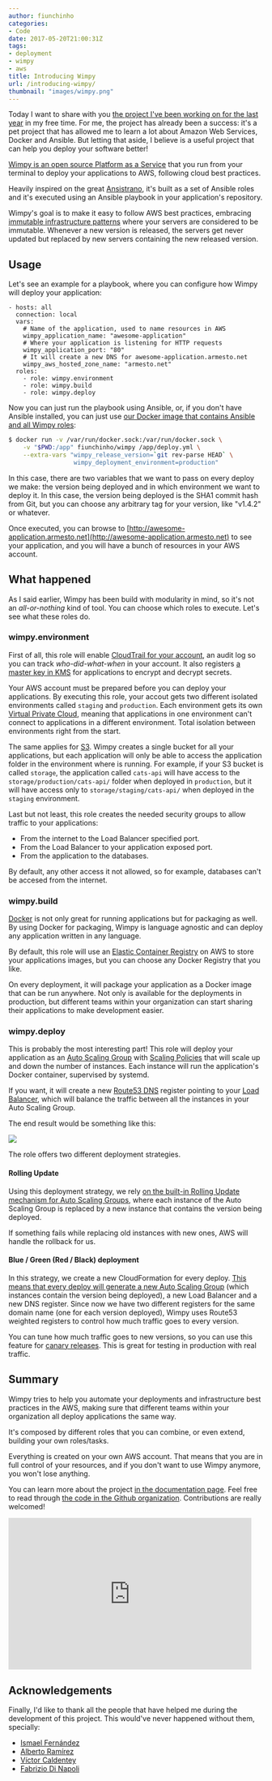 ```yaml
---
author: fiunchinho
categories:
- Code
date: 2017-05-20T21:00:31Z
tags:
- deployment
- wimpy
- aws
title: Introducing Wimpy
url: /introducing-wimpy/
thumbnail: "images/wimpy.png"
---
```


Today I want to share with you [the project I've been working on for the last year](https://github.com/wimpy) in my free time. For me, the project has already been a success: it's a pet project that has allowed me to learn a lot about Amazon Web Services, Docker and Ansible. But letting that aside, I believe is a useful project that can help you deploy your software better!

<!--more-->
[Wimpy is an open source Platform as a Service](https://github.com/wimpy) that you run from your terminal to deploy your applications to AWS, following cloud best practices.

Heavily inspired on the great [Ansistrano](https://github.com/ansistrano/deploy), it's built as a set of Ansible roles and it's executed using an Ansible playbook in your application's repository.

Wimpy's goal is to make it easy to follow AWS best practices, embracing [immutable infrastructure patterns](https://martinfowler.com/bliki/ImmutableServer.html) where your servers are considered to be immutable. Whenever a new version is released, the servers get never updated but replaced by new servers containing the new released version.

## Usage

Let's see an example for a playbook, where you can configure how Wimpy will deploy your application:

```
- hosts: all
  connection: local
  vars:
    # Name of the application, used to name resources in AWS
    wimpy_application_name: "awesome-application"
    # Where your application is listening for HTTP requests
    wimpy_application_port: "80"
    # It will create a new DNS for awesome-application.armesto.net
    wimpy_aws_hosted_zone_name: "armesto.net"
  roles:
    - role: wimpy.environment
    - role: wimpy.build
    - role: wimpy.deploy

```

Now you can just run the playbook using Ansible, or, if you don't have Ansible installed, you can just use [our Docker image that contains Ansible and all Wimpy roles](https://hub.docker.com/r/fiunchinho/wimpy/):

```bash
$ docker run -v /var/run/docker.sock:/var/run/docker.sock \
    -v "$PWD:/app" fiunchinho/wimpy /app/deploy.yml \
    --extra-vars "wimpy_release_version=`git rev-parse HEAD` \
                  wimpy_deployment_environment=production"

```

In this case, there are two variables that we want to pass on every deploy we make: the version being deployed and in which environment we want to deploy it. In this case, the version being deployed is the SHA1 commit hash from Git, but you can choose any arbitrary tag for your version, like "v1.4.2" or whatever.

Once executed, you can browse to [http://awesome-application.armesto.net](http://awesome-application.armesto.net) to see your application, and you will have a bunch of resources in your AWS account.

## What happened
As I said earlier, Wimpy has been build with modularity in mind, so it's not an *all-or-nothing* kind of tool. You can choose which roles to execute. Let's see what these roles do.

### wimpy.environment
First of all, this role will enable [CloudTrail for your account](https://aws.amazon.com/cloudtrail/), an audit log so you can track *who-did-what-when* in your account.
It also registers [a master key in KMS](https://aws.amazon.com/kms/) for applications to encrypt and decrypt secrets.

Your AWS account must be prepared before you can deploy your applications. By executing this role, your accout gets two different isolated environments called `staging` and `production`. Each environment gets its own [Virtual Private Cloud](https://aws.amazon.com/vpc/), meaning that applications in one environment can't connect to applications in a different environment. Total isolation between environments right from the start.

The same applies for [S3](https://aws.amazon.com/s3/). Wimpy creates a single bucket for all your applications, but each application will only be able to access the application folder in the environment where is running. For example, if your S3 bucket is called `storage`, the application called `cats-api` will have access to the `storage/production/cats-api/` folder when deployed in `production`, but it will have access only to `storage/staging/cats-api/` when deployed in the `staging` environment.

Last but not least, this role creates the needed security groups to allow traffic to your applications:

- From the internet to the Load Balancer specified port.
- From the Load Balancer to your application exposed port.
- From the application to the databases.

By default, any other access it not allowed, so for example, databases can't be accesed from the internet.

### wimpy.build
[Docker](https://www.docker.com/) is not only great for running applications but for packaging as well. By using Docker for packaging, Wimpy is language agnostic and can deploy any application written in any language.

By default, this role will use an [Elastic Container Registry](https://aws.amazon.com/ecr/) on AWS to store your applications images, but you can choose any Docker Registry that you like.

On every deployment, it will package your application as a Docker image that can be run anywhere. Not only is available for the deployments in production, but different teams within your organization can start sharing their applications to make development easier.

### wimpy.deploy
This is probably the most interesting part!
This role will deploy your application as an [Auto Scaling Group](https://docs.aws.amazon.com/autoscaling/latest/userguide/AutoScalingGroup.html) with [Scaling Policies](https://docs.aws.amazon.com/autoscaling/latest/userguide/policy_creating.html) that will scale up and down the number of instances. Each instance will run the application's Docker container, supervised by systemd.

If you want, it will create a new [Route53 DNS](https://aws.amazon.com/route53/) register pointing to your [Load Balancer](https://aws.amazon.com/elasticloadbalancing/), which will balance the traffic between all the instances in your Auto Scaling Group.

The end result would be something like this:

![](/images/wimpy_deploy.png)

The role offers two different deployment strategies.

#### Rolling Update
Using this deployment strategy, we rely [on the built-in Rolling Update mechanism for Auto Scaling Groups](https://cloudonaut.io/rolling-update-with-aws-cloudformation/), where each instance of the Auto Scaling Group is replaced by a new instance that contains the version being deployed.

If something fails while replacing old instances with new ones, AWS will handle the rollback for us.

#### Blue / Green (Red / Black) deployment
In this strategy, we create a new CloudFormation for every deploy. [This means that every deploy will generate a new Auto Scaling Group](https://martinfowler.com/bliki/BlueGreenDeployment.html) (which instances contain the version being deployed), a new Load Balancer and a new DNS register. Since now we have two different registers for the same domain name (one for each version deployed), Wimpy uses Route53 weighted registers to control how much traffic goes to every version.

You can tune how much traffic goes to new versions, so you can use this feature for [canary releases](https://martinfowler.com/bliki/CanaryRelease.html). This is great for testing in production with real traffic.

## Summary
Wimpy tries to help you automate your deployments and infrastructure best practices in the AWS, making sure that different teams within your organization all deploy applications the same way.

It's composed by different roles that you can combine, or even extend, building your own roles/tasks.

Everything is created on your own AWS account. That means that you are in full control of your resources, and if you don't want to use Wimpy anymore, you won't lose anything.

You can learn more about the project [in the documentation page](https://wimpy.github.io/docs/).
Feel free to read through [the code in the Github organization](https://github.com/wimpy). Contributions are really welcomed!

<iframe src="https://docs.google.com/presentation/d/1vywHZrOgDfkpKeE_AaUQ5M9ZiJ1uspaDYwKGjxq99ZE/embed?start=false&loop=false&delayms=3000" frameborder="0" width="480" height="299" allowfullscreen="true" mozallowfullscreen="true" webkitallowfullscreen="true"></iframe>

## Acknowledgements
Finally, I'd like to thank all the people that have helped me during the development of this project. This would've never happened without them, specially:

- [Ismael Fernández](https://github.com/ismFerDev)
- [Alberto Ramírez](https://github.com/aramirez-es)
- [Víctor Caldentey](https://github.com/victuxbb)
- [Fabrizio Di Napoli](https://github.com/Hyunk3l)
